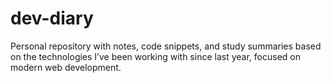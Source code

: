 # dev-diary
Personal repository with notes, code snippets, and study summaries based on the technologies I’ve been working with since last year, focused on modern web development.

